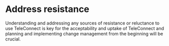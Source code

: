 # Address resistance

Understanding and addressing any sources of resistance or reluctance to use TeleConnect is key for the acceptability and uptake of TeleConnect and planning and implementing change management from the beginning will be crucial.
